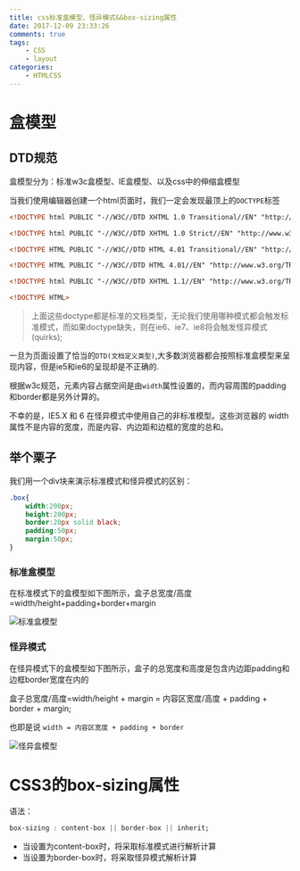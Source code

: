 ```yaml
---
title: css标准盒模型、怪异模式&&box-sizing属性
date: 2017-12-09 23:33:26
comments: true
tags:
    - CSS
    - layout
categories:
    - HTMLCSS
---
```

# 盒模型

## DTD规范

盒模型分为：标准w3c盒模型、IE盒模型、以及css中的伸缩盒模型

当我们使用编辑器创建一个html页面时，我们一定会发现最顶上的`DOCTYPE`标签

```html
<!DOCTYPE html PUBLIC "-//W3C//DTD XHTML 1.0 Transitional//EN" "http://www.w3.org/TR/xhtml1/DTD/xhtml1-transitional.dtd">

<!DOCTYPE html PUBLIC "-//W3C//DTD XHTML 1.0 Strict//EN" "http://www.w3.org/TR/xhtml1/DTD/xhtml1-strict.dtd">

<!DOCTYPE HTML PUBLIC "-//W3C//DTD HTML 4.01 Transitional//EN" "http://www.w3.org/TR/html4/loose.dtd">

<!DOCTYPE HTML PUBLIC "-//W3C//DTD HTML 4.01//EN" "http://www.w3.org/TR/html4/strict.dtd">

<!DOCTYPE html PUBLIC "-//W3C//DTD XHTML 1.1//EN" "http://www.w3.org/TR/xhtml11/DTD/xhtml11.dtd">

<!DOCTYPE HTML>
```
>上面这些doctype都是标准的文档类型，无论我们使用哪种模式都会触发标准模式，而如果doctype缺失，则在ie6、ie7、ie8将会触发怪异模式(quirks);

一旦为页面设置了恰当的`DTD(文档定义类型)`,大多数浏览器都会按照标准盒模型来呈现内容，但是ie5和ie6的呈现却是不正确的.

根据w3c规范，元素内容占据空间是由`width`属性设置的，而内容周围的padding和border都是另外计算的。

不幸的是，IE5.X 和 6 在怪异模式中使用自己的非标准模型。这些浏览器的 width 属性不是内容的宽度，而是内容、内边距和边框的宽度的总和。

## 举个栗子

我们用一个div块来演示标准模式和怪异模式的区别：
```css
.box{
    width:200px;
    height:200px;
    border:20px solid black;
    padding:50px;
    margin:50px;
}
```
### 标准盒模型

在标准模式下的盒模型如下图所示，盒子总宽度/高度=width/height+padding+border+margin

![标准盒模型](../../../../assets/images/box-model1.png)

### 怪异模式

在怪异模式下的盒模型如下图所示，盒子的总宽度和高度是包含内边距padding和边框border宽度在内的

盒子总宽度/高度=width/height + margin = 内容区宽度/高度 + padding + border + margin;

也即是说 `width = 内容区宽度 + padding + border`

![怪异盒模型](../../../../assets/images/box-model2.png)

# CSS3的box-sizing属性

语法：

```CSS
box-sizing : content-box || border-box || inherit;
```

- 当设置为content-box时，将采取标准模式进行解析计算
- 当设置为border-box时，将采取怪异模式解析计算






